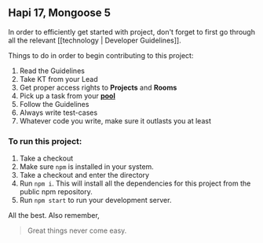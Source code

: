 ## Hapi 17, Mongoose 5

In order to efficiently get started with project, don't forget to first go through
all the relevant [[technology | Developer Guidelines]].

Things to do in order to begin contributing to this project:

1. Read the Guidelines
2. Take KT from your Lead
3. Get proper access rights to **Projects** and **Rooms**
4. Pick up a task from your **[pool](/maniphest/)**
5. Follow the Guidelines
6. Always write test-cases
7. Whatever code you write, make sure it outlasts you at least

### To run this project:

1. Take a checkout
2. Make sure `npm` is installed in your system.
3. Take a checkout and enter the directory
4. Run `npm i`. This will install all the dependencies for this project from the public npm repository.
5. Run `npm start` to run your development server.

All the best. Also remember,
> Great things never come easy.
